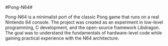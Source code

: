 #Pong-N64#

Pong-N64 is a minimalist port of the classic Pong game that runs on a real Nintendo 64 console.
The project was created as an experiment in low-level programming, C development, and the open-source framework Libdragon.
The goal was to understand the fundamentals of hardware-level code while gaining practical experience with the N64 architecture.
